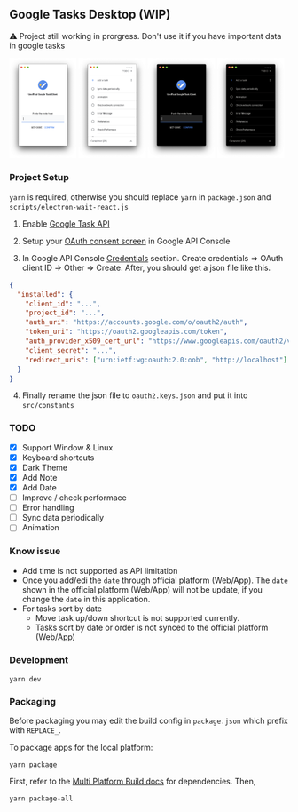 ## Google Tasks Desktop (WIP)

:warning: Project still working in prorgress. Don't use it if you have important data in google tasks

<div>
  <img src="./screenshot/1.png" width="24%">
  <img src="./screenshot/2.png" width="24%">
  <img src="./screenshot/3.png" width="24%">
  <img src="./screenshot/4.png" width="24%">
</div>

### Project Setup

`yarn` is required, otherwise you should replace `yarn` in `package.json` and `scripts/electron-wait-react.js`

1. Enable [Google Task API](https://console.developers.google.com/apis/library/tasks.googleapis.com)

2. Setup your [OAuth consent screen](https://console.developers.google.com/apis/credentials/consent) in Google API Console

3. In Google API Console [Credentials](https://console.developers.google.com/apis/credentials) section.
   Create credentials => OAuth client ID => Other => Create. After, you should get a json file like this.

```json
{
  "installed": {
    "client_id": "...",
    "project_id": "...",
    "auth_uri": "https://accounts.google.com/o/oauth2/auth",
    "token_uri": "https://oauth2.googleapis.com/token",
    "auth_provider_x509_cert_url": "https://www.googleapis.com/oauth2/v1/certs",
    "client_secret": "...",
    "redirect_uris": ["urn:ietf:wg:oauth:2.0:oob", "http://localhost"]
  }
}
```

4. Finally rename the json file to `oauth2.keys.json` and put it into `src/constants`

### TODO

- [x] Support Window & Linux
- [x] Keyboard shortcuts
- [x] Dark Theme
- [x] Add Note
- [x] Add Date
- [ ] ~~Improve / check performace~~
- [ ] Error handling
- [ ] Sync data periodically
- [ ] Animation

### Know issue

- Add time is not supported as API limitation
- Once you add/edi the `date` through official platform (Web/App). The `date` shown in the official platform (Web/App) will not be update,
  if you change the `date` in this application.
- For tasks sort by date
  - Move task up/down shortcut is not supported currently.
  - Tasks sort by date or order is not synced to the official platform (Web/App)

### Development

```
yarn dev
```

### Packaging

Before packaging you may edit the build config in `package.json` which prefix with `REPLACE_`.

To package apps for the local platform:

```
yarn package
```

First, refer to the [Multi Platform Build docs](https://www.electron.build/multi-platform-build) for dependencies. Then,

```
yarn package-all
```
